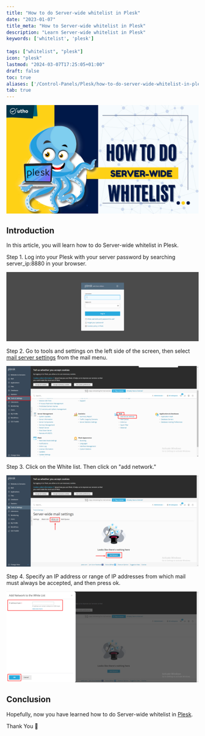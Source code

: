 ```yaml
---
title: "How to do Server-wide whitelist in Plesk"
date: "2023-01-07"
title_meta: "How to Server-wide whitelist in Plesk"
description: "Learn Server-wide whitelist in Plesk"
keywords: ['whitelist', 'plesk']

tags: ["whitelist", "plesk"]
icon: "plesk"
lastmod: "2024-03-07T17:25:05+01:00"
draft: false
toc: true
aliases: ['/Control-Panels/Plesk/how-to-do-server-wide-whitelist-in-plesk/']
tab: true
---
```


![How to do Server-wide whitelist in Plesk](images/How-to-do-Server-wide-whitelist-in-Plesk_utho.jpg)

## Introduction

In this article, you will learn how to do Server-wide whitelist in Plesk.

Step 1. Log into your Plesk with your server password by searching server\_ip:8880 in your browser.

![command output](images/image-679-1024x367.png)

Step 2. Go to tools and settings on the left side of the screen, then select [mail server settings](https://utho.com/docs/tutorial/how-to-blacklist-a-domain-in-plesk/) from the mail menu. 

![Server-wide whitelist in Plesk](images/image-757-1024x484.png)

Step 3. Click on the White list. Then click on "add network."

![Server-wide whitelist in Plesk](images/image-760-1024x484.png)

Step 4. Specify an IP address or range of IP addresses from which mail must always be accepted, and then press ok.

![command output](images/image-761-1024x484.png)

## Conclusion

Hopefully, now you have learned how to do Server-wide whitelist in [Plesk](https://en.wikipedia.org/wiki/Plesk).

Thank You 🙂
